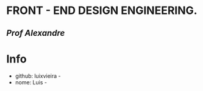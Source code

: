# FRONT - END DESIGN ENGINEERING.
## _Prof Alexandre_

# Info
- github: luixvieira -
- nome: Luis -
